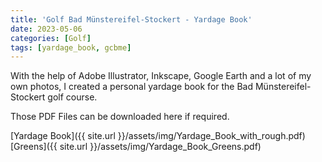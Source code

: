 ```yaml
---
title: 'Golf Bad Münstereifel-Stockert - Yardage Book'
date: 2023-05-06
categories: [Golf]
tags: [yardage_book, gcbme]
---
```

With the help of Adobe Illustrator, Inkscape, Google Earth and a lot of my own photos, I created a personal yardage book for the Bad Münstereifel-Stockert golf course.

Those PDF Files can be downloaded here if required.

[Yardage Book]({{ site.url }}/assets/img/Yardage_Book_with_rough.pdf) \
[Greens]({{ site.url }}/assets/img/Yardage_Book_Greens.pdf)